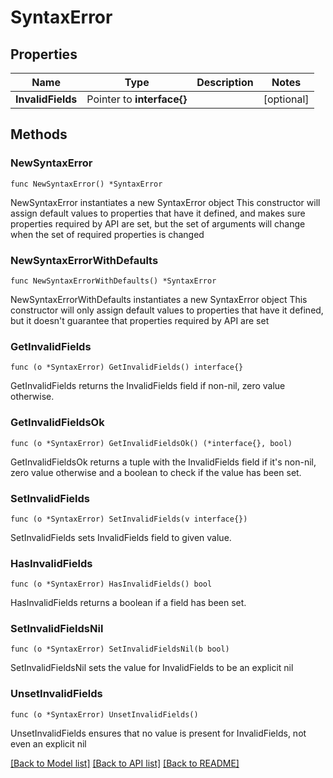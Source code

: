 # SyntaxError

## Properties

Name | Type | Description | Notes
------------ | ------------- | ------------- | -------------
**InvalidFields** | Pointer to **interface{}** |  | [optional] 

## Methods

### NewSyntaxError

`func NewSyntaxError() *SyntaxError`

NewSyntaxError instantiates a new SyntaxError object
This constructor will assign default values to properties that have it defined,
and makes sure properties required by API are set, but the set of arguments
will change when the set of required properties is changed

### NewSyntaxErrorWithDefaults

`func NewSyntaxErrorWithDefaults() *SyntaxError`

NewSyntaxErrorWithDefaults instantiates a new SyntaxError object
This constructor will only assign default values to properties that have it defined,
but it doesn't guarantee that properties required by API are set

### GetInvalidFields

`func (o *SyntaxError) GetInvalidFields() interface{}`

GetInvalidFields returns the InvalidFields field if non-nil, zero value otherwise.

### GetInvalidFieldsOk

`func (o *SyntaxError) GetInvalidFieldsOk() (*interface{}, bool)`

GetInvalidFieldsOk returns a tuple with the InvalidFields field if it's non-nil, zero value otherwise
and a boolean to check if the value has been set.

### SetInvalidFields

`func (o *SyntaxError) SetInvalidFields(v interface{})`

SetInvalidFields sets InvalidFields field to given value.

### HasInvalidFields

`func (o *SyntaxError) HasInvalidFields() bool`

HasInvalidFields returns a boolean if a field has been set.

### SetInvalidFieldsNil

`func (o *SyntaxError) SetInvalidFieldsNil(b bool)`

 SetInvalidFieldsNil sets the value for InvalidFields to be an explicit nil

### UnsetInvalidFields
`func (o *SyntaxError) UnsetInvalidFields()`

UnsetInvalidFields ensures that no value is present for InvalidFields, not even an explicit nil

[[Back to Model list]](../README.md#documentation-for-models) [[Back to API list]](../README.md#documentation-for-api-endpoints) [[Back to README]](../README.md)


